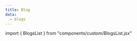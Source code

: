 ```yaml
---
title: Blog
data:
  - blogs
---
```


import { BlogsList } from "components/custom/BlogsList.jsx"

<BlogsList posts={blogs} />
